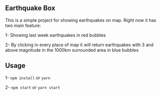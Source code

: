 
## Earthquake Box

This is a simple project for showing earthquakes on map. Right now it has two main feature:

1- Showing last week earthquakes in red bubbles

2- By clicking in every place of map it will return earthquakes with 3 and above magnitude in the 1000km surrounded area in blue bubbles 

## Usage

1- `npm install` or `yarn`

2- `npm start` or `yarn start`